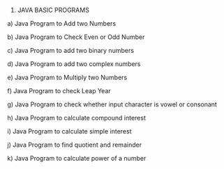 1.	JAVA BASIC PROGRAMS

a)  Java Program to Add two Numbers

b)  Java Program to Check Even or Odd Number

c)  Java Program to add two binary numbers

d)	Java Program to add two complex numbers

e)	Java Program to Multiply two Numbers

f)	Java Program to check Leap Year

g)	Java Program to check whether input character is vowel or consonant

h)	Java Program to calculate compound interest

i)	Java Program to calculate simple interest

j)	Java Program to find quotient and remainder

k)	Java Program to calculate power of a number

